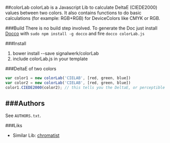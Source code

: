 ##colorLab
colorLab is a Javascript Lib to calculate DeltaE (CIEDE2000) values between two colors. It also contains functions to do basic calculations (for example: RGB+RGB) for DeviceColors like CMYK or RGB. 


###Build
There is no build step involved. 
To generate the Doc just install [Docco](http://jashkenas.github.io/docco/) with `sudo npm install -g docco` and fire `docco colorLab.js`


###Install
1. bower install --save signalwerk/colorLab
2. include colorLab.js in your template


###DeltaE of two colors
```javascript
var color1 = new colorLab('CIELAB', [red, green, blue])
var color2 = new colorLab('CIELAB', [red, green, blue])
color1.CIEDE2000(color2); // this tells you the DeltaE, or perceptible color difference, between color1 and color2
```

###Authors
---
See `AUTHORS.txt`.


###Liks
* Similar Lib: [chromatist](https://github.com/jrus/chromatist)
